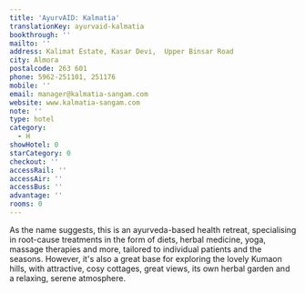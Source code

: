 ```yaml
---
title: 'AyurvAID: Kalmatia'
translationKey: ayurvaid-kalmatia
bookthrough: ''
mailto: ''
address: Kalimat Estate, Kasar Devi,  Upper Binsar Road
city: Almora
postalcode: 263 601
phone: 5962-251101, 251176
mobile: ''
email: manager@kalmatia-sangam.com
website: www.kalmatia-sangam.com
note: ''
type: hotel
category:
  - H
showHotel: 0
starCategory: 0
checkout: ''
accessRail: ''
accessAir: ''
accessBus: ''
advantage: ''
rooms: 0
---
```

As the name suggests, this is an ayurveda-based health retreat, specialising in root-cause treatments in the form of diets, herbal medicine, yoga, massage therapies and more, tailored to individual patients and the seasons. However, it's also a great base for exploring the lovely Kumaon hills, with attractive, cosy cottages, great views, its own herbal garden and a relaxing, serene atmosphere.